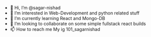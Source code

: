 - 👋 Hi, I’m @sagar-nishad
- 👀 I’m interested in Web-Development and python related stuff
- 🌱 I’m currently learning React and Mongo-DB
- 💞️ I’m looking to collaborate on some simple fullstack react builds
- 📫 How to reach me
My ig 
101_sagarnishad
<!---
sagar-nishad/sagar-nishad is a ✨ special ✨ repository because its `README.md` (this file) appears on your GitHub profile.
You can click the Preview link to take a look at your changes.
--->
